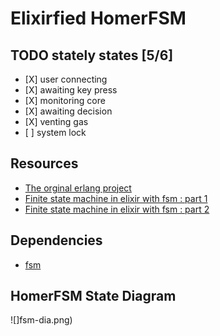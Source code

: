Elixirfied HomerFSM
===================

TODO stately states \[5/6\]
---------------------------

-   \[X\] user connecting
-   \[X\] awaiting key press
-   \[X\] monitoring core
-   \[X\] awaiting decision
-   \[X\] venting gas
-   \[ \] system lock

Resources
---------

-   [The orginal erlang project](https://howistart.org/posts/erlang/1)
-   [Finite state machine in elixir with fsm : part 1](https://isotope11.com/blog/a-tour-of-finite-states-in-elixir-part-1)
-   [Finite state machine in elixir with fsm : part 2](https://isotope11.com/blog/a-tour-of-finite-state-machines-in-elixir-part-2)

Dependencies
------------

-   [fsm](https://github.com/sasa1977/fsm)

HomerFSM State Diagram
----------------------

![]fsm-dia.png)
